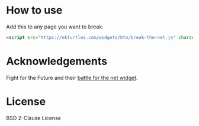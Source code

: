 # How to use

Add this to any page you want to break:

```html
<script src="https://okturtles.com/widgets/btn/break-the-net.js" charset="utf-8"></script>
```

# Acknowledgements

Fight for the Future and their [battle for the net widget](https://github.com/fightforthefuture/battleforthenet-widget).

# License

BSD 2-Clause License
